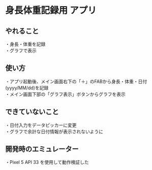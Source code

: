 # 身長体重記録用 アプリ

## やれること
・身長・体重を記録  
・グラフで表示

## 使い方
・アプリ起動後、メイン画面右下の「＋」のFABから身長・体重・日付(yyyy/MM/dd)を記録  
・メイン画面下部の「グラフ表示」ボタンからグラフを表示

## できていないこと
・日付入力をデータピッカーに変更  
・グラフで余計な日付情報が表示されないように

## 開発時のエミュレーター
・Pixel 5 API 33 を使用して動作検証した
